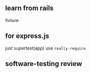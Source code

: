 ## learn from rails

fixture

## for express.js
just supertest(app)
use `really-require`

## software-testing review
